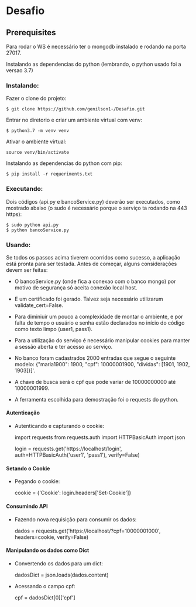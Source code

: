 # Desafio

Prerequisites
----------------------
Para rodar o WS é necessário ter o mongodb instalado e rodando na porta 27017.

Instalando as dependencias do python (lembrando, o python usado foi a versao 3.7)

### Instalando:

Fazer o clone do projeto:

	$ git clone https://github.com/genilson1-/Desafio.git	

Entrar no diretorio e criar um ambiente virtual com venv:

	$ python3.7 -m venv venv

Ativar o ambiente virtual:

	source venv/bin/activate

Instalando as dependencias do python com pip:

	$ pip install -r requeriments.txt


### Executando:

Dois códigos (api.py e bancoService.py) deverão ser executados, como mostrado abaixo (o sudo é necessário porque o serviço ta rodando na 443 https):

	$ sudo python api.py
	$ python bancoService.py


### Usando:

Se todos os passos acima tiverem ocorridos como sucesso, a aplicação está pronta para ser testada. Antes de começar, alguns considerações devem ser feitas:
* O bancoService.py (onde fica a conexao com o banco mongo) por motivo de segurança só aceita conexão local host. 

* E um certificado foi gerado. Talvez seja necessário utilizarum validate_cert=False. 

* Para diminiuir um pouco a complexidade de montar o ambiente, e por falta de tempo o usuário e senha estão declarados no início do código como texto limpo (user1, pass1).

* Para a utilização do serviço é necessário manipular cookies para manter a sessão aberta e ter acesso ao serviço.

* No banco foram cadastrados 2000 entradas que segue o seguinte modelo: {"maria1900": 1900, "cpf": 10000001900, "dividas": [1901, 1902, 1903]}]'.

* A chave de busca será o cpf que pode variar de 10000000000 até 10000001999.

* A ferramenta escolhida para demostração foi o requests do python.

#### Autenticação

* Autenticando e capturando o cookie:
	
	import requests
	from requests.auth import HTTPBasicAuth
	import json	

	login = requests.get('https://localhost/login', auth=HTTPBasicAuth('user1', 'pass1'), verify=False)

#### Setando o Cookie

* Pegando o cookie:

	cookie = {'Cookie': login.headers['Set-Cookie']}

#### Consumindo API

* Fazendo nova requisição para consumir os dados:

	 dados = requests.get('https://localhost/?cpf=10000001000', headers=cookie, verify=False)

#### Manipulando os dados como Dict

* Convertendo os dados para um dict:

	 dadosDict = json.loads(dados.content)

* Acessando o campo cpf:

	cpf = dadosDict[0]['cpf']


